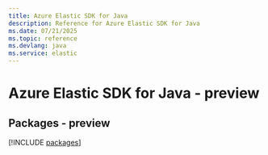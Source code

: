 ```yaml
---
title: Azure Elastic SDK for Java
description: Reference for Azure Elastic SDK for Java
ms.date: 07/21/2025
ms.topic: reference
ms.devlang: java
ms.service: elastic
---
```

# Azure Elastic SDK for Java - preview
## Packages - preview
[!INCLUDE [packages](elastic-index.md)]